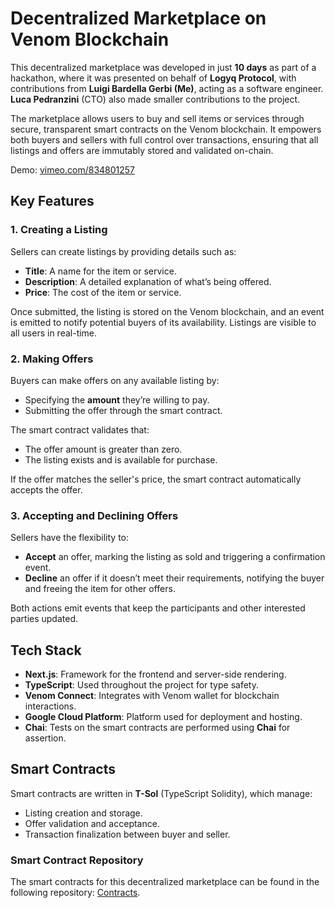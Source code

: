 # Decentralized Marketplace on Venom Blockchain

This decentralized marketplace was developed in just **10 days** as part of a hackathon, where it was presented on behalf of **Logyq Protocol**, with contributions from **Luigi Bardella Gerbi (Me)**, acting as a software engineer. **Luca Pedranzini** (CTO) also made smaller contributions to the project.

The marketplace allows users to buy and sell items or services through secure, transparent smart contracts on the Venom blockchain. It empowers both buyers and sellers with full control over transactions, ensuring that all listings and offers are immutably stored and validated on-chain.

Demo: [vimeo.com/834801257](https://vimeo.com/834801257)

## Key Features

### 1. Creating a Listing
Sellers can create listings by providing details such as:
- **Title**: A name for the item or service.
- **Description**: A detailed explanation of what’s being offered.
- **Price**: The cost of the item or service.

Once submitted, the listing is stored on the Venom blockchain, and an event is emitted to notify potential buyers of its availability. Listings are visible to all users in real-time.

### 2. Making Offers
Buyers can make offers on any available listing by:
- Specifying the **amount** they’re willing to pay.
- Submitting the offer through the smart contract.

The smart contract validates that:
- The offer amount is greater than zero.
- The listing exists and is available for purchase.

If the offer matches the seller's price, the smart contract automatically accepts the offer.

### 3. Accepting and Declining Offers
Sellers have the flexibility to:
- **Accept** an offer, marking the listing as sold and triggering a confirmation event.
- **Decline** an offer if it doesn’t meet their requirements, notifying the buyer and freeing the item for other offers.

Both actions emit events that keep the participants and other interested parties updated.

## Tech Stack

- **Next.js**: Framework for the frontend and server-side rendering.
- **TypeScript**: Used throughout the project for type safety.
- **Venom Connect**: Integrates with Venom wallet for blockchain interactions.
- **Google Cloud Platform**: Platform used for deployment and hosting.
- **Chai**: Tests on the smart contracts are performed using **Chai** for assertion.

## Smart Contracts

Smart contracts are written in **T-Sol** (TypeScript Solidity), which manage:
- Listing creation and storage.
- Offer validation and acceptance.
- Transaction finalization between buyer and seller.

### Smart Contract Repository

The smart contracts for this decentralized marketplace can be found in the following repository:
[Contracts](https://github.com/twotimesgi/decentralized-marketplace-contracts).

